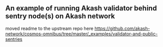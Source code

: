 ## An example of running Akash validator behind sentry node(s) on Akash network

moved readme to the upstream repo here https://github.com/akash-network/cosmos-omnibus/tree/master/_examples/validator-and-public-sentries
